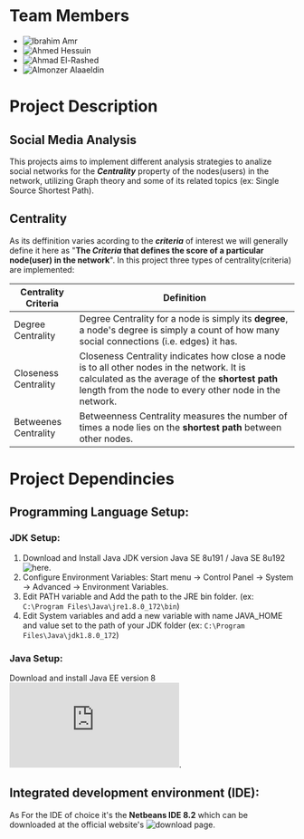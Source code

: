 # Team Members
* ![Ibrahim Amr](https://github.com/IbrahimAmrIbrahim " IbrahimAmrIbrahim ")
* ![Ahmed Hessuin](https://github.com/AhmedHessuin " AhmedHessuin ")
* ![Ahmad El-Rashed](https://github.com/ahmad-ra " ahmad-ra ")
* ![Almonzer Alaaeldin](https://github.com/Almonzer-Alaaeldin "Almonzer-Alaaeldin")
# Project Description
## Social Media Analysis
This projects aims to implement different analysis strategies to analize social networks for the *__Centrality__* property of the nodes(users) in the network, utilizing Graph theory and some of its related topics (ex: Single Source Shortest Path).
## Centrality
As its deffinition varies acording to the  *__criteria__* of interest we will generally define it here as "__The *Criteria* that defines the score of a particular node(user) in the network__". In this project three types of centrality(criteria) are implemented:

| Centrality Criteria | Definition           |
| ------------- |-------------|
| Degree Centrality      |  Degree Centrality for a node is simply its __degree__, a node's degree is simply a count of how many social connections (i.e. edges) it has.|
| Closeness Centrality      | Closeness Centrality indicates how close a node is to all other nodes in the network. It is calculated as the average of the __shortest path__ length from the node to every other node in the network. |
| Betweenes Centrality |Betweenness Centrality measures the number of times a node lies on the __shortest path__ between other nodes.|

# Project Dependincies
## Programming Language Setup:
### JDK Setup:
1. Download and Install Java JDK version Java SE 8u191 / Java SE 8u192 ![here](https://netbeans.org/downloads/8.2/ "Java SE 8u191 / Java SE 8u192").
2. Configure Environment Variables:
  Start menu -> Control Panel -> System -> Advanced -> Environment Variables.
3. Edit PATH variable and Add the path to the JRE bin folder. (ex: `C:\Program Files\Java\jre1.8.0_172\bin`)
4. Edit System variables and add a new variable with name JAVA_HOME and value set to the path of your JDK folder (ex: `C:\Program Files\Java\jdk1.8.0_172`)
### Java Setup:
Download and install Java EE version 8 ![here](https://www.oracle.com/technetwork/java/javaee/downloads/index.html "Download JAVA EE").
## Integrated development environment (IDE):
As For the IDE of choice it's the **Netbeans IDE 8.2** which can be downloaded at the official website's ![download page](https://netbeans.org/downloads/8.2/ "Download Netbeans 8.2").

